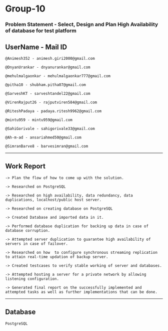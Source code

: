 # Group-10
### Problem Statement - Select, Design and Plan High Availability of database for test platform

## UserName - Mail ID
	@Animesh352 - animesh.giri2000@gmail.com

	@DnyanUrankar - dnyanurankar@gmail.com

	@mehulmalgaonkar - mehulmalgaonkar777@gmail.com

	@pitha10 - shubham.pitha07@gmail.com

	@SarveshKT - sarveshtandel22@gmail.com

	@VirenRajput26 - rajputviren584@gmail.com

	@RiteshPadaya - padaya.ritesh9962@gmail.com

	@mintu959 - mintu959@gmail.com

	@SahiGorivale - sahigorivale33@gmail.com

	@Ah-m-ad - ansariahmed50@gmail.com
        
	@SimranBarve8 - barvesimran@gmail.com
	
---------------------------------------------------
## Work Report

	-> Plan the flow of how to come up with the solution.

	-> Researched on PostgreSQL

	-> Researched on high availability, data redundancy, data duplications, localhost/public host server.

	-> Researched on creating database on PostgreSQL

	-> Created Database and imported data in it.

	-> Performed database duplication for backing up data in case of database corruption.

	-> Attempted server duplication to guarantee high availability of servers in case of failover.

	-> Researched on how  to configure synchronous streaming replication to attain real-time updation of backup server.

	-> Created testcases to verify stable working of server and databases.

	-> Attempted hosting a server for a private network by allowing listening configuration.

	-> Generated final report on the successfully implemented and attempted tasks as well as further implementations that can be done.

----------------------------------------------------------------------------------------------------------------------------------------

## Database
	PostgreSQL
